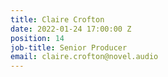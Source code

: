 ```yaml
---
title: Claire Crofton
date: 2022-01-24 17:00:00 Z
position: 14
job-title: Senior Producer
email: claire.crofton@novel.audio
---
```


